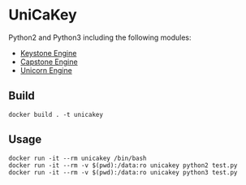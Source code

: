 # UniCaKey

Python2 and Python3 including the following modules:

- [Keystone Engine](http://www.keystone-engine.org/)
- [Capstone Engine](http://www.capstone-engine.org/)
- [Unicorn Engine](http://www.unicorn-engine.org/)

## Build

```
docker build . -t unicakey
```

## Usage

```
docker run -it --rm unicakey /bin/bash
docker run -it --rm -v $(pwd):/data:ro unicakey python2 test.py
docker run -it --rm -v $(pwd):/data:ro unicakey python3 test.py
```
